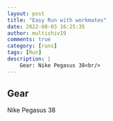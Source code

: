 ```yaml
---
layout: post
title: "Easy Run with workmates"
date: 2022-08-03 16:25:35
author: multishiv19
comments: true
category: [runs]
tags: [Run]
description: |
    Gear: Nike Pegasus 38<br/>
---
```


## Gear
Nike Pegasus 38



<div width='100%' class='strava-embed-placeholder' data-embed-type='activity' data-embed-id='7573703339'></div>
<script src='https://strava-embeds.com/embed.js'></script>
